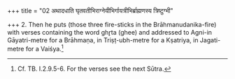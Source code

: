 +++
title = "02 अथादधाति घृतवतीभिराग्नेयीभिर्गायत्रीभिर्ब्राह्मणस्य त्रिष्टुग्भी"

+++
2. Then he puts (those three fire-sticks in the Brāhmanudanika-fire) with verses containing the word ghr̥ta (ghee) and addressed to Agni-in Gāyatri-metre for a Brāhmaṇa, in Triṣṭ-ubh-metre for a Kṣatriya, in Jagati-metre for a Vaiśya.[^1]  


[^1]: Cf. TB. I.2.9.5-6. For the verses see the next Sūtra.  
